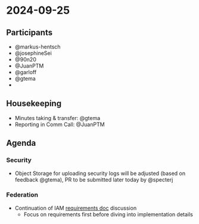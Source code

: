 # 2024-09-25

## Participants

- @markus-hentsch
- @josephineSei
- @90n20
- @JuanPTM
- @garloff
- @gtema
- 
## Housekeeping
* Minutes taking & transfer: @gtema
* Reporting in Comm Call: @JuanPTM

## Agenda

### Security
* Object Storage for uploading security logs will be adjusted (based on feedback @gtema), PR to be submitted later today by @specterj

### Federation
* Continuation of IAM [requirements doc](./scs-federation.md#) discussion
    * Focus on requirements first before diving into implementation details

